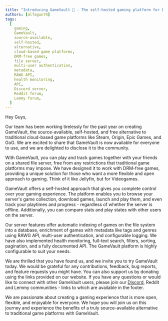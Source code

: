 ```yaml
---
title: "Introducing GameVault 🚀 - The self-hosted gaming platform for DRM-free games"
authors: [alfagun74]
tags:
  [
    gaming,
    GameVault,
    source-available,
    self-hosted,
    alternative,
    cloud-based game platforms,
    DRM-free games,
    file server,
    multi-user authentication,
    metadata,
    RAWG API,
    health monitoring,
    API,
    Discord server,
    Reddit forum,
    Lemmy forum,
  ]
---
```


Hey Guys,

Our team has been working tirelessly for the past year on creating GameVault, the source-available, self-hosted, and free alternative to traditional cloud-based game platforms like Steam, Origin, Epic Games, and GoG. We are excited to share that GameVault is now available for everyone to use, and we are delighted to disclose it to the community. <!-- truncate -->

With GameVault, you can play and track games together with your friends on a shared file server, free from any restrictions that traditional game platforms may impose. We have designed it to work with DRM-free games, providing a unique solution for those who want a more flexible and open approach to gaming. Think of it like Jellyfin, but for Videogames.

GameVault offers a self-hosted approach that gives you complete control over your gaming experience. The platform enables you to browse your server's game collection, download games, launch and play them, and even track your playtimes and progress - regardless of whether the server is offline. Additionally, you can compare stats and play states with other users on the server.

Our server features offer automatic indexing of games on the file system into a database, enrichment of games with metadata like tags and genres using RAWG API, multi-user authentication, and configurable logging. We have also implemented health monitoring, full-text search, filters, sorting, pagination, and a fully documented API. The GameVault platform is highly configurable to suit your needs.

We are thrilled that you have found us, and we invite you to try GameVault today. We would be grateful for any contributions, feedback, bug reports, and feature requests you might have. You can also support us by donating using the links provided on our website. If you have any questions or would like to connect with other GameVault users, please join our [Discord](https://discord.gg/NEdNen2dSu), Reddit and Lemmy communities - links to which are available in the footer.

We are passionate about creating a gaming experience that is more open, flexible, and enjoyable for everyone. We hope you will join us on this journey and experience the benefits of a truly source-available alternative to traditional game platforms with GameVault.
